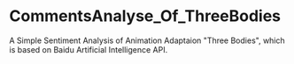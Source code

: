 # CommentsAnalyse_Of_ThreeBodies
A Simple Sentiment Analysis of Animation Adaptaion "Three Bodies", which is based on Baidu Artificial Intelligence API.
